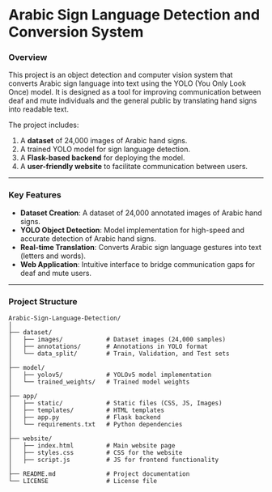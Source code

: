 # Arabic Sign Language Detection and Conversion System

### **Overview**
This project is an object detection and computer vision system that converts Arabic sign language into text using the YOLO (You Only Look Once) model. It is designed as a tool for improving communication between deaf and mute individuals and the general public by translating hand signs into readable text. 

The project includes:
1. A **dataset** of 24,000 images of Arabic hand signs.
2. A trained YOLO model for sign language detection.
3. A **Flask-based backend** for deploying the model.
4. A **user-friendly website** to facilitate communication between users.

---

### **Key Features**
- **Dataset Creation**: A dataset of 24,000 annotated images of Arabic hand signs. 
- **YOLO Object Detection**: Model implementation for high-speed and accurate detection of Arabic hand signs.
- **Real-time Translation**: Converts Arabic sign language gestures into text (letters and words).
- **Web Application**: Intuitive interface to bridge communication gaps for deaf and mute users.

---

### **Project Structure**
```plaintext
Arabic-Sign-Language-Detection/
│
├── dataset/
│   ├── images/            # Dataset images (24,000 samples)
│   ├── annotations/       # Annotations in YOLO format
│   └── data_split/        # Train, Validation, and Test sets
│
├── model/
│   ├── yolov5/            # YOLOv5 model implementation
│   └── trained_weights/   # Trained model weights
│
├── app/
│   ├── static/            # Static files (CSS, JS, Images)
│   ├── templates/         # HTML templates
│   ├── app.py             # Flask backend
│   └── requirements.txt   # Python dependencies
│
├── website/
│   ├── index.html         # Main website page
│   ├── styles.css         # CSS for the website
│   ├── script.js          # JS for frontend functionality
│
├── README.md              # Project documentation
└── LICENSE                # License file
